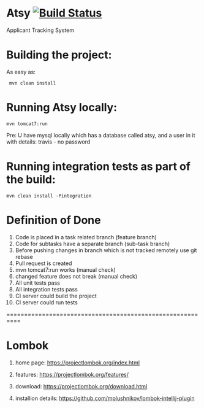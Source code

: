 # Atsy [![Build Status](https://travis-ci.org/epam-debrecen-rft-2015/atsy.svg?branch=master)](https://travis-ci.org/epam-debrecen-rft-2015/atsy)
Applicant Tracking System

Building the project:
=========================
As easy as:

     mvn clean install

Running Atsy locally:
=========================

    mvn tomcat7:run

Pre: U have mysql locally which has a database called atsy, and a user in it with details:
     travis - no password

Running integration tests as part of the build:
===============================================

    mvn clean install -Pintegration

Definition of Done
==================

1. Code is placed in a task related branch (feature branch)
1. Code for subtasks have a separate branch (sub-task branch)
1. Before pushing changes in branch which is not tracked remotely use git rebase
1. Pull request is created
1. mvn tomcat7:run works (manual check)
1. changed feature does not break (manual check)
1. All unit tests pass
1. All integration tests pass
1. CI server could build the project
1. CI server could run tests


==========================================================

Lombok
======

1. home page:
https://projectlombok.org/index.html

1. features:
https://projectlombok.org/features/

1. download:
https://projectlombok.org/download.html

1. installion details:
https://github.com/mplushnikov/lombok-intellij-plugin

